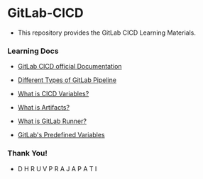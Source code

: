 # GitLab-CICD

- This repository provides the GitLab CICD Learning Materials.

### Learning Docs

- [GitLab CICD official Documentation](https://docs.gitlab.com/ee/ci/)

- [Different Types of GitLab Pipeline](https://docs.gitlab.com/ee/ci/pipelines/index.html)

- [What is CICD Variables?](https://docs.gitlab.com/ee/ci/variables/README.html)

- [What is Artifacts?](https://docs.gitlab.com/ee/ci/pipelines/job_artifacts.html)

- [What is GitLab Runner?](https://docs.gitlab.com/runner/)

- [GitLab's Predefined Variables](https://docs.gitlab.com/ee/ci/variables/predefined_variables.html)

### Thank You!
- D H R U V   P R A J A P A T I